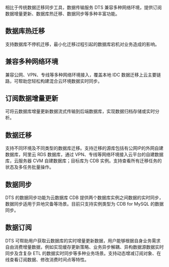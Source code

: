 相比于传统数据迁移同步工具，数据传输服务 DTS 兼容多种网络环境，提供订阅数据增量更新、数据库热迁移、数据同步等多种丰富功能。

## 数据库热迁移
支持数据库不停机迁移，最小化迁移过程引起的数据库宕机对业务造成的影响。

## 兼容多种网络环境
兼容公网、VPN、专线等多种网络环境接入，覆盖本地 IDC 数据迁移上云主要链路，可帮助您轻松构建混合云环境数据实时同步。

## 订阅数据增量更新
可将云数据库增量更新数据流式传输到后端数据库，实现数据归档存储或实时分析。

## 数据迁移
支持不同环境及不同类型的数据库迁移。支持迁移的源库包括有公网IP的外网自建数据库，阿里云 RDS 数据库，通过 VPN、专线等网络环境接入云平台的自建数据库，云服务器 CVM 自建数据库；目标库为 CDB 实例。支持查看所有迁移任务的状态及多任务批量操作。

## 数据同步
DTS 的数据同步功能为云数据库 CDB 提供两个数据库实例之间数据的实时同步，数据同步适用于异地灾备等场景。目前只支持实例类型为 CDB for MySQL 的数据同步。

## 数据订阅
DTS 可帮助用户获取云数据库的实时增量更新数据，用户能够根据自身业务需求自由消费增量数据，例如实现缓存更新策略、业务异步解耦、异构数据源数据实时同步及含复杂 ETL 的数据实时同步等多种业务场景。支持动态增减订阅对象、在线查看订阅数据、修改消费时间点等特性。

